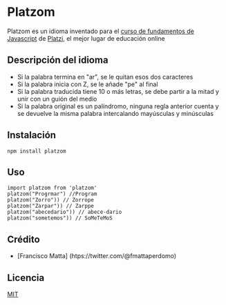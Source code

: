 # Platzom
Platzom es un idioma inventado para el [curso de fundamentos de Javascript](https://platzi.com/js) de [Platzi](https://platzi.com), el mejor lugar de educación online

## Descripción del idioma
- Si la palabra termina en "ar", se le quitan esos dos caracteres
- Si la palabra inicia con Z, se le añade "pe" al final
- Si la palabra traducida tiene 10 o más letras, se debe partir a la mitad y unir con un guión del medio
- Si la palabra original es un palíndromo,  ninguna regla anterior cuenta y se devuelve la misma palabra intercalando mayúsculas y minúsculas

## Instalación
```
npm install platzom
```
## Uso
```
import platzom from 'platzom'
platzom("Progrmar") //Program
platzom("Zorro")) // Zorrope
platzom("Zarpar")) // Zarppe
platzom("abecedario")) // abece-dario
platzom("sometemos")) // SoMeTeMoS
```

## Crédito
- [Francisco Matta] (htps://twitter.com/@fmattaperdomo)

## Licencia
[MIT](https://opensource.org/licenses/MIT)

